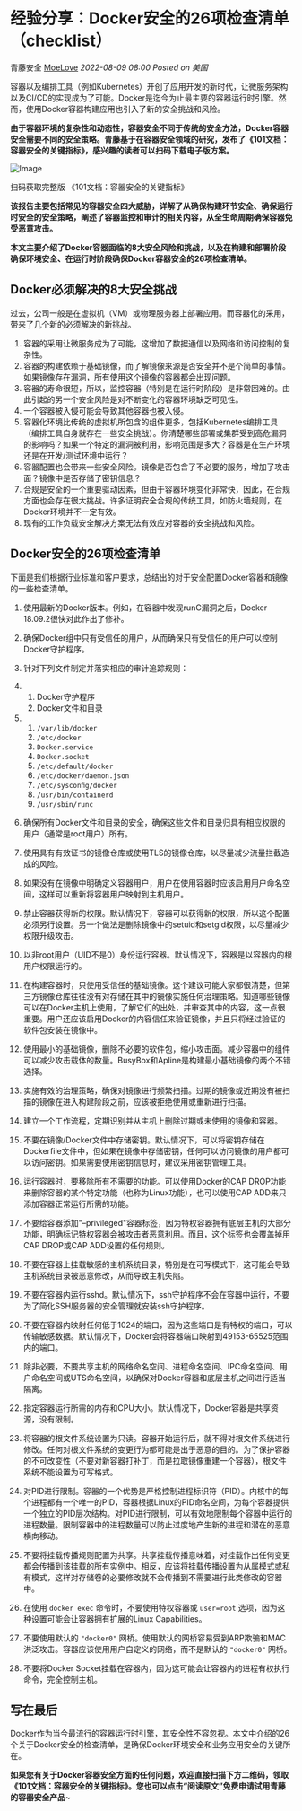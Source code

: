 # 经验分享：Docker安全的26项检查清单（checklist）

青藤安全 [MoeLove](javascript:void(0);) *2022-08-09 08:00* *Posted on 美国*

容器以及编排工具（例如Kubernetes）开创了应用开发的新时代，让微服务架构以及CI/CD的实现成为了可能。Docker是迄今为止最主要的容器运行时引擎。然而，使用Docker容器构建应用也引入了新的安全挑战和风险。

**由于容器环境的复杂性和动态性，容器安全不同于传统的安全方法，Docker容器安全需要不同的安全策略。青藤基于在容器安全领域的研究，发布了《101文档：容器安全的关键指标》，感兴趣的读者可以扫码下载电子版方案。**

![Image](https://mmbiz.qpic.cn/mmbiz_jpg/uO0QratgttoTX73FHxugeYEEylHYvJa3jsjcNkmhCAiaiaUyvA2c6PRo8ibzEbv56nas2OCgv7nk75rkiaCKUShibSw/640?wx_fmt=jpeg&wxfrom=5&wx_lazy=1&wx_co=1)

扫码获取完整版 《101文档：容器安全的关键指标》

**该报告主要包括常见的容器安全四大威胁，详解了从确保构建环节安全、确保运行时安全的安全策略，阐述了容器监控和审计的相关内容，从全生命周期确保容器免受恶意攻击。**

**本文主要介绍了Docker容器面临的8大安全风险和挑战，以及在构建和部署阶段确保环境安全、在运行时阶段确保Docker容器安全的26项检查清单。**

## **Docker必须解决的8大安全挑战**

过去，公司一般是在虚拟机（VM）或物理服务器上部署应用。而容器化的采用，带来了几个新的必须解决的新挑战。

1. 容器的采用让微服务成为了可能，这增加了数据通信以及网络和访问控制的复杂性。
2. 容器的构建依赖于基础镜像，而了解镜像来源是否安全并不是个简单的事情。如果镜像存在漏洞，所有使用这个镜像的容器都会出现问题。
3. 容器的寿命很短，所以，监控容器（特别是在运行时阶段）是非常困难的。由此引起的另一个安全风险是对不断变化的容器环境缺乏可见性。
4. 一个容器被入侵可能会导致其他容器也被入侵。
5. 容器化环境比传统的虚拟机所包含的组件更多，包括Kubernetes编排工具（编排工具自身就存在一些安全挑战）。你清楚哪些部署或集群受到高危漏洞的影响吗？如果一个特定的漏洞被利用，影响范围是多大？容器是在生产环境还是在开发/测试环境中运行？
6. 容器配置也会带来一些安全风险。镜像是否包含了不必要的服务，增加了攻击面？镜像中是否存储了密钥信息？
7. 合规是安全的一个重要驱动因素，但由于容器环境变化非常快，因此，在合规方面也会存在很大挑战。许多证明安全合规的传统工具，如防火墙规则，在Docker环境并不一定有效。
8. 现有的工作负载安全解决方案无法有效应对容器的安全挑战和风险。

## **Docker安全的26项检查清单**

下面是我们根据行业标准和客户要求，总结出的对于安全配置Docker容器和镜像的一些检查清单。

1. 使用最新的Docker版本。例如，在容器中发现runC漏洞之后，Docker 18.09.2很快对此作出了修补。

2. 确保Docker组中只有受信任的用户，从而确保只有受信任的用户可以控制Docker守护程序。

3. 针对下列文件制定并落实相应的审计追踪规则：

4. 1. Docker守护程序
   2. Docker文件和目录

5. 1. `/var/lib/docker`
   2. `/etc/docker`
   3. `Docker.service`
   4. `Docker.socket`
   5. `/etc/default/docker`
   6. `/etc/docker/daemon.json`
   7. `/etc/sysconﬁg/docker`
   8. `/usr/bin/containerd`
   9. `/usr/sbin/runc`

6. 确保所有Docker文件和目录的安全，确保这些文件和目录归具有相应权限的用户（通常是root用户）所有。

7. 使用具有有效证书的镜像仓库或使用TLS的镜像仓库，以尽量减少流量拦截造成的风险。

8. 如果没有在镜像中明确定义容器用户，用户在使用容器时应该启用用户命名空间，这样可以重新将容器用户映射到主机用户。

9. 禁止容器获得新的权限。默认情况下，容器可以获得新的权限，所以这个配置必须另行设置。另一个做法是删除镜像中的setuid和setgid权限，以尽量减少权限升级攻击。

10. 以非root用户（UID不是0）身份运行容器。默认情况下，容器是以容器内的根用户权限运行的。

11. 在构建容器时，只使用受信任的基础镜像。这个建议可能大家都很清楚，但第三方镜像仓库往往没有对存储在其中的镜像实施任何治理策略。知道哪些镜像可以在Docker主机上使用，了解它们的出处，并审查其中的内容，这一点很重要。用户还应该启用Docker的内容信任来验证镜像，并且只将经过验证的软件包安装在镜像中。

12. 使用最小的基础镜像，删除不必要的软件包，缩小攻击面。减少容器中的组件可以减少攻击载体的数量。BusyBox和Apline是构建最小基础镜像的两个不错选择。

13. 实施有效的治理策略，确保对镜像进行频繁扫描。过期的镜像或近期没有被扫描的镜像在进入构建阶段之前，应该被拒绝使用或重新进行扫描。

14. 建立一个工作流程，定期识别并从主机上删除过期或未使用的镜像和容器。

15. 不要在镜像/Docker文件中存储密钥。默认情况下，可以将密钥存储在Dockerfile文件中，但如果在镜像中存储密钥，任何可以访问镜像的用户都可以访问密钥。如果需要使用密钥信息时，建议采用密钥管理工具。

16. 运行容器时，要移除所有不需要的功能。可以使用Docker的CAP DROP功能来删除容器的某个特定功能（也称为Linux功能），也可以使用CAP ADD来只添加容器正常运行所需的功能。

17. 不要给容器添加"–privileged"容器标签，因为特权容器拥有底层主机的大部分功能，明确标记特权容器会被攻击者恶意利用。而且，这个标签也会覆盖掉用CAP DROP或CAP ADD设置的任何规则。

18. 不要在容器上挂载敏感的主机系统目录，特别是在可写模式下，这可能会导致主机系统目录被恶意修改，从而导致主机失陷。

19. 不要在容器内运行sshd。默认情况下，ssh守护程序不会在容器中运行，不要为了简化SSH服务器的安全管理就安装ssh守护程序。

20. 不要在容器内映射任何低于1024的端口，因为这些端口是有特权的端口，可以传输敏感数据。默认情况下，Docker会将容器端口映射到49153-65525范围内的端口。

21. 除非必要，不要共享主机的网络命名空间、进程命名空间、IPC命名空间、用户命名空间或UTS命名空间，以确保对Docker容器和底层主机之间进行适当隔离。

22. 指定容器运行所需的内存和CPU大小。默认情况下，Docker容器是共享资源，没有限制。

23. 将容器的根文件系统设置为只读。容器开始运行后，就不得对根文件系统进行修改。任何对根文件系统的变更行为都可能是出于恶意的目的。为了保护容器的不可改变性（不要对新容器打补丁，而是拉取镜像重建一个容器），根文件系统不能设置为可写格式。

24. 对PID进行限制。容器的一个优势是严格控制进程标识符（PID）。内核中的每个进程都有一个唯一的PID，容器根据Linux的PID命名空间，为每个容器提供一个独立的PID层次结构。对PID进行限制，可以有效地限制每个容器中运行的进程数量。限制容器中的进程数量可以防止过度地产生新的进程和潜在的恶意横向移动。

25. 不要将挂载传播规则配置为共享。共享挂载传播意味着，对挂载作出任何变更都会传播到该挂载的所有实例中。相反，应该将挂载传播设置为从属模式或私有模式，这样对存储卷的必要修改就不会传播到不需要进行此类修改的容器中。

26. 在使用 `docker exec` 命令时，不要使用特权容器或 `user=root` 选项，因为这种设置可能会让容器拥有扩展的Linux Capabilities。

27. 不要使用默认的 `"docker0"` 网桥。使用默认的网桥容易受到ARP欺骗和MAC洪泛攻击。容器应该使用用户自定义的网络，而不是默认的 `"docker0"` 网桥。

28. 不要将Docker Socket挂载在容器内，因为这可能会让容器内的进程有权执行命令，完全控制主机。

## **写在最后**

Docker作为当今最流行的容器运行时引擎，其安全性不容忽视。本文中介绍的26个关于Docker安全的检查清单，是确保Docker环境安全和业务应用安全的关键所在。

**如果您有关于Docker容器安全方面的任何问题，欢迎直接扫描下方二维码，领取《101文档：容器安全的关键指标》。您也可以点击“阅读原文”免费申请试用青藤的容器安全产品~**